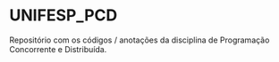 # UNIFESP_PCD
Repositório com os códigos / anotações da disciplina de Programação Concorrente e Distribuída.
